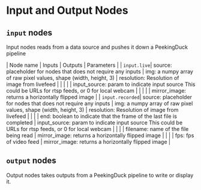 # Input and Output Nodes

## `input` nodes
Input nodes reads from a data source and pushes it down a PeekingDuck pipeline

| Node name | Inputs | Outputs | Parameters |
| `input.live`| source: placeholder for nodes that does not require any inputs | img: a numpy array of raw pixel values, shape (width, height, 3)   | resolution: Resolution of image from livefeed  |
|             |        |       | input_source: param to indicate input source This could be URLs for rtsp feeds, or 0 for local webcam |
|             |        |       | mirror_image: returns a horizontally flipped image |
| `input.recorded`| source: placeholder for nodes that does not require any inputs | img: a numpy array of raw pixel values, shape (width, height, 3) | resolution: Resolution of image from livefeed  |
|             |        | end: boolean to indicate that the frame of the last file is completed | input_source: param to indicate input source This could be URLs for rtsp feeds, or 0 for local webcam |
|             |        | filename: name of the file being read      | mirror_image: returns a horizontally flipped image |
|             |        | fps: fps of video feed      | mirror_image: returns a horizontally flipped image |





## `output` nodes
Output nodes takes outputs from a PeekingDuck pipeline to write or display it.